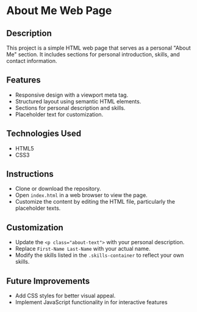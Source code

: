 # About Me Web Page

## Description
This project is a simple HTML web page that serves as a personal "About Me" section. It includes sections for personal introduction, skills, and contact information.

## Features
- Responsive design with a viewport meta tag.
- Structured layout using semantic HTML elements.
- Sections for personal description and skills.
- Placeholder text for customization.

## Technologies Used
- HTML5
- CSS3


## Instructions
- Clone or download the repository.
- Open `index.html` in a web browser to view the page.
- Customize the content by editing the HTML file, particularly the placeholder texts.

## Customization
- Update the `<p class="about-text">` with your personal description.
- Replace `First-Name Last-Name` with your actual name.
- Modify the skills listed in the `.skills-container` to reflect your own skills.

## Future Improvements
- Add CSS styles for better visual appeal.
- Implement JavaScript functionality in for interactive features